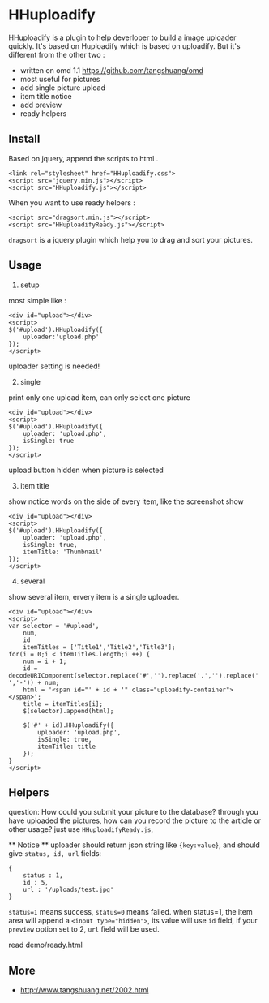 # HHuploadify

HHuploadify is a plugin to help deverloper to build a image uploader quickly.
It's based on Huploadify which is based on uploadify.
But it's different from the other two :

* written on omd 1.1 https://github.com/tangshuang/omd
* most useful for pictures
* add single picture upload
* item title notice
* add preview
* ready helpers

## Install

Based on jquery, append the scripts to html <head>.

```
<link rel="stylesheet" href="HHuploadify.css">
<script src="jquery.min.js"></script>
<script src="HHuploadify.js"></script>
```

When you want to use ready helpers :

```
<script src="dragsort.min.js"></script>
<script src="HHuploadifyReady.js"></script>
```

`dragsort` is a jquery plugin which help you to drag and sort your pictures.

## Usage



1. setup

most simple like :

```
<div id="upload"></div>
<script>
$('#upload').HHuploadify({
    uploader:'upload.php'
});
</script>
```

uploader setting is needed!

2. single

print only one upload item, can only select one picture

```
<div id="upload"></div>
<script>
$('#upload').HHuploadify({
    uploader: 'upload.php',
    isSingle: true
});
</script>
```

upload button hidden when picture is selected

3. item title

show notice words on the side of every item, like the screenshot show

```
<div id="upload"></div>
<script>
$('#upload').HHuploadify({
    uploader: 'upload.php',
    isSingle: true,
    itemTitle: 'Thumbnail'
});
</script>
```

4. several

show several item, ervery item is a single uploader.

```
<div id="upload"></div>
<script>
var selector = '#upload',
    num,
    id
    itemTitles = ['Title1','Title2','Title3'];
for(i = 0;i < itemTitles.length;i ++) {
    num = i + 1;
    id = decodeURIComponent(selector.replace('#','').replace('.','').replace(' ','-')) + num;
    html = '<span id="' + id + '" class="uploadify-container"></span>';
    title = itemTitles[i];
    $(selector).append(html);

    $('#' + id).HHuploadify({
        uploader: 'upload.php',
        isSingle: true,
        itemTitle: title
    });
}
</script>
```

## Helpers

question: How could you submit your picture to the database?
through you have uploaded the pictures, how can you record the picture to the article or other usage?
just use `HHuploadifyReady.js`,

** Notice ** uploader should return json string like `{key:value}`, and should give `status, id, url` fields:

```
{
    status : 1,
    id : 5,
    url : '/uploads/test.jpg'
}
```

`status=1` means success, `status=0` means failed.
when status=1, the item area will append a `<input type="hidden">`, its value will use `id` field, if your `preview` option set to 2, `url` field will be used.

read demo/ready.html

## More

* http://www.tangshuang.net/2002.html
